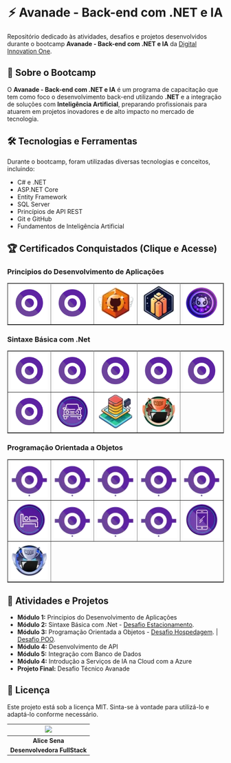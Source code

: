<div align="center">

# ⚡ Avanade - Back-end com .NET e IA

</div>

Repositório dedicado às atividades, desafios e projetos desenvolvidos durante o bootcamp **Avanade - Back-end com .NET e IA** da [Digital Innovation One](https://www.dio.me/).



## 📌 Sobre o Bootcamp
O **Avanade - Back-end com .NET e IA** é um programa de capacitação que tem como foco o desenvolvimento back-end utilizando **.NET** e a integração de soluções com **Inteligência Artificial**, preparando profissionais para atuarem em projetos inovadores e de alto impacto no mercado de tecnologia.

## 🛠 Tecnologias e Ferramentas
Durante o bootcamp, foram utilizadas diversas tecnologias e conceitos, incluindo:
- C# e .NET
- ASP.NET Core
- Entity Framework
- SQL Server
- Princípios de API REST
- Git e GitHub
- Fundamentos de Inteligência Artificial

## 🏆 Certificados Conquistados (Clique e Acesse)

<table border="1">
  <tr> <h3> Principios do Desenvolvimento de Aplicações </h3> </tr>
    <td>
        <a href="https://hermes.dio.me/certificates/BV0ONWBC.pdf"><img src="./badges/csharp.webp" width="100px"></a>
    </td>
    <td>
        <a href="https://hermes.dio.me/certificates/410FUWJI.pdf"><img src="./badges/csharp.webp" width="100px"></a>
    </td>
    <td>
        <a href="https://hermes.dio.me/certificates/U0XUNBCL.pdf"><img src="./badges/github.webp" width="100px"></a>
    </td>
    <td>
        <a href="https://hermes.dio.me/certificates/6XTBRBNU.pdf"><img src="./badges/portfolio.webp" width="100px"></a>
    </td>
    <td>
        <a href="https://hermes.dio.me/certificates/OC0HGIJ5.pdf"><img src="./badges/opens.webp" width="100px"></a>
    </td>  
  </tr>
</table>

<table border="1">
  <tr> <h3> Sintaxe Básica com .Net </h3> </tr>
    <td>
        <a href="https://hermes.dio.me/certificates/PEBJAW6G.pdf"><img src="./badges/csharp.webp" width="100px"></a>
    </td>
    <td>
        <a href="https://hermes.dio.me/certificates/RLSDVQQJ.pdf"><img src="./badges/csharp.webp" width="100px"></a>
    </td>
    <td>
        <a href="https://hermes.dio.me/certificates/PPRFNNGR.pdf"><img src="./badges/csharp.webp" width="100px"></a>
    </td>
    <td>
        <a href="https://hermes.dio.me/certificates/UHGKKRCW.pdf"><img src="./badges/csharp.webp" width="100px"></a>
    </td>
    <td>
        <a href="https://hermes.dio.me/certificates/5YU0WKW6.pdf"><img src="./badges/csharp.webp" width="100px"></a>
    </td>
    </tr>
    <tr>
    <td>
        <a href="https://hermes.dio.me/certificates/XBLJYY2A.pdf"><img src="./badges/csharp.webp" width="100px"></a>
    </td>
    <td>
        <a href="https://hermes.dio.me/certificates/XJQQ674Z.pdf"><img src="./badges/desafio.webp" width="100px"></a>
    </td>
    <td>
        <a href="https://hermes.dio.me/certificates/ILPAH33Y.pdf"><img src="./badges/desafiocomp.webp" width="100px"></a>
    </td>
    <td>
        <a href="./desafios"><img src="./badges/desafio3.webp" width="100px"></a>
    </td>
  
  </tr>
  </table>

  <table border="1">

  <tr>
    <h3> Programação Orientada a Objetos </h3>
    <td>
        <a href="https://hermes.dio.me/certificates/4NW4R7VH.pdf"><img src="./badges/csdois.webp" width="100px"></a>
    </td>
    <td>
        <a href="https://hermes.dio.me/certificates/OVCOAUVW.pdf"><img src="./badges/csdois.webp" width="100px"></a>
    </td>
    <td>
        <a href="https://hermes.dio.me/certificates/WRECTEY0.pdf"><img src="./badges/csdois.webp" width="100px"></a>
    </td>
    <td>
        <a href="https://hermes.dio.me/certificates/EBEVAHAA.pdf"><img src="./badges/csdois.webp" width="100px"></a>
    </td>
    <td>
        <a href="https://hermes.dio.me/certificates/CXTLYEAV.pdf"><img src="./badges/csdois.webp" width="100px"></a>
    </td>
    </tr>
    <tr> 
      <td>
          <a href="https://hermes.dio.me/certificates/RUD7WI58.pdf"><img src="./badges/desafiodois.webp" width="100px"></a>
      </td>
      <td>
        <a href="https://hermes.dio.me/certificates/CN9XEGPZ.pdf"><img src="./badges/csdois.webp" width="100px"></a>
       </td>
      <td>
        <a href="https://hermes.dio.me/certificates/N03HXLF3.pdf"><img src="./badges/csdois.webp" width="100px"></a>
       </td>
      <td>
        <a href="https://hermes.dio.me/certificates/9C1T82SE.pdf"><img src="./badges/csdois.webp" width="100px"></a>
       </td>
      <td>
        <a href="https://hermes.dio.me/certificates/C1MQMLBF.pdf"><img src="./badges/desafio4.webp" width="100px"></a>
       </td>
    </tr>
    <tr>
      <td>
        <a href="./desafios/ModelandoObjetosEClasses/"><img src="./badges/desafio5.webp" width="100px"></a>
      </td>
    </tr>
</table>


## 📌 Atividades e Projetos
- **Módulo 1:** Principios do Desenvolvimento de Aplicações 
- **Módulo 2:** Sintaxe Básica com .Net - [Desafio Estacionamento](https://github.com/alicessena/trilhaNetFundamentosDesafio).
- **Módulo 3:** Programação Orientada a Objetos - [Desafio Hospedagem](https://github.com/alicessena/TrilhaNetExplorandoDesafio). | [Desafio POO](https://github.com/alicessena/TrilhaNetPooDesafio).
- **Módulo 4:** Desenvolvimento de API
- **Módulo 5:** Integração com Banco de Dados
- **Módulo 4:** Introdução a Serviços de IA na Cloud com a Azure
- **Projeto Final:** Desafio Técnico Avanade

## 📜 Licença
Este projeto está sob a licença MIT. Sinta-se à vontade para utilizá-lo e adaptá-lo conforme necessário.



|   <img width="120" src="https://github.com/alicessena.png">  |
|:----------------------------:|
|        **Alice Sena**        |
| **Desenvolvedora FullStack** |




